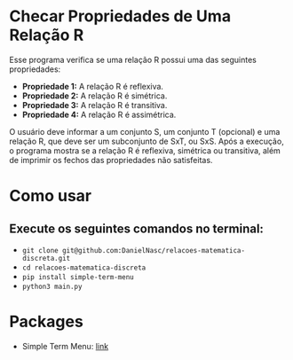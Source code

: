 # Checar Propriedades de Uma Relação R

Esse programa verifica se uma relação R possui uma das seguintes propriedades:

- **Propriedade 1:** A relação R é reflexiva.
- **Propriedade 2:** A relação R é simétrica.
- **Propriedade 3:** A relação R é transitiva.
- **Propriedade 4:** A relação R é assimétrica.

O usuário deve informar a um conjunto S, um conjunto T (opcional) e uma relação R, que deve ser um subconjunto de SxT, ou SxS.
Após a execução, o programa mostra se a relação R é reflexiva, simétrica ou transitiva, além de imprimir os fechos das propriedades não satisfeitas.

# Como usar

## Execute os seguintes comandos no terminal:

- `git clone git@github.com:DanielNasc/relacoes-matematica-discreta.git`
- `cd relacoes-matematica-discreta`
- `pip install simple-term-menu`
- `python3 main.py`

# Packages

- Simple Term Menu: [link](https://pypi.org/project/simple-term-menu/)
